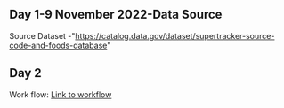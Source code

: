 
## Day 1-9 November 2022-Data Source
Source Dataset -"https://catalog.data.gov/dataset/supertracker-source-code-and-foods-database"

## Day 2
Work flow:
[Link to workflow](https://cloud.trifacta.com/flows/202326?workspace=falgunikhandelwalcsda20-9y88)
